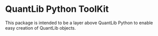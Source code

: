 # QuantLib Python ToolKit

This package is intended to be a layer above QuantLib Python to enable easy creation of
QuantLib objects.

